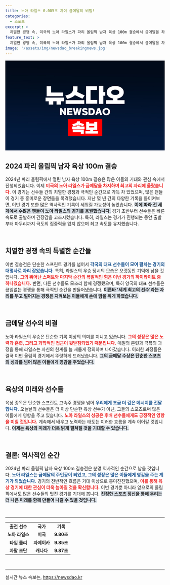 ```yaml
---
title: 노아 라일스 0.005초 차이 금메달의 비밀!
categories:
  - 스포츠
excerpt: >
  치열한 경쟁 속, 미국의 노아 라일스가 파리 올림픽 남자 육상 100m 결승에서 금메달을 차지했습니다! 영상으로 확인해보세요!
feature_text: >
  치열한 경쟁 속, 미국의 노아 라일스가 파리 올림픽 남자 육상 100m 결승에서 금메달을 차지했습니다! 영상으로 확인해보세요!
image: '/assets/img/newsdao_breakingnews.jpg'
---
```


<p><img src="/assets/img/newsdao_breakingnews.jpg" alt="cryptoinkorea 속보" /></p>

<h2 data-ke-size="size26">2024 파리 올림픽 남자 육상 100m 결승</h2>

<p data-ke-size="size16">2024년 파리 올림픽에서 열린 남자 육상 100m 결승은 많은 이들의 기대와 관심 속에서 진행되었습니다. 이제 <b><span style="color: #ee2323;">미국의 노아 라일스가 금메달을 차지하며 최고의 자리에 올랐습니다.</span></b> 이 경기는 선수들 간의 치열한 경쟁과 극적인 순간으로 가득 차 있었으며, 많은 팬들이 경기 중 흥미로운 장면들을 목격했습니다. 지난 몇 년 간의 다양한 기록을 돌이켜보면, 이번 경기 또한 많은 역사적인 기록이 세워질 가능성이 높았습니다. <b><span style="background-color: #21538527;">이에 따라 전 세계에서 수많은 팬들이 노아 라일스의 경기를 응원했습니다.</span></b> 경기 초반부터 선수들은 빠른 속도로 출발하며 긴장감을 고조시켰습니다. 특히, 라일스는 경기가 진행되는 동안 출발부터 마무리까지 극도의 집중력을 잃지 않으며 최고 속도를 유지했습니다. </p>

<p data-ke-size="size16">&nbsp;</p>

<h2 data-ke-size="size26">치열한 경쟁 속의 특별한 순간들</h2>

<p data-ke-size="size16">이번 결승전은 단순한 스프린트 경기를 넘어서 <b><span style="color: #1a5490;">각국의 대표 선수들이 모여 펼치는 경기의 대명사로 자리 잡았습니다.</span></b> 특히, 라일스의 우승 당시의 모습은 오랫동안 기억에 남을 것입니다. <b><span style="color: #ee2323;">그의 뛰어난 스퍼트와 마지막 순간의 폭발적인 힘은 이번 경기의 하이라이트 중 하나였습니다.</span></b> 반면, 다른 선수들도 모조리 함께 경쟁했으며, 특히 양국의 대표 선수들은 끊임없는 경쟁을 통해 극적인 순간을 만들어냈습니다. <b><span style="background-color: #21538527;">이른바 '세계 최고의 선수'라는 자리를 두고 벌어지는 경쟁은 지켜보는 이들에게 손에 땀을 쥐게 하였습니다.</span></b></p>

<p data-ke-size="size16">&nbsp;</p>

<h2 data-ke-size="size26">금메달 선수의 비결</h2>

<p data-ke-size="size16">노아 라일스의 우승은 단순한 기록 이상의 의미를 지니고 있습니다. <b><span style="color: #ee2323;">그의 성장은 많은 노력과 훈련, 그리고 과학적인 접근이 뒷받침되었기 때문입니다.</span></b> 매일의 훈련과 극복의 과정을 통해 라일스는 자신의 한계를 늘 새롭게 정의하며 나아갔습니다. 이러한 과정들은 결국 이번 올림픽 경기에서 뚜렷하게 드러났습니다. <b><span style="background-color: #21538527;">그의 금메달 수상은 단순한 스포츠의 성과를 넘어 많은 이들에게 영감을 주었습니다.</span></b></p>

<p data-ke-size="size16">&nbsp;</p>

<h2 data-ke-size="size26">육상의 미래와 선수들</h2>

<p data-ke-size="size16">육상 종목은 단순한 스프린트 고속주 경쟁을 넘어 <b><span style="color: #1a5490;">우리에게 조금 더 깊은 메시지를 전달합니다.</span></b> 오늘날의 선수들은 더 이상 단순한 육상 선수가 아닌, 그들의 스포츠로써 많은 이들에게 영향을 주고 있습니다. <b><span style="color: #ee2323;">노아 라일스의 성공은 후배 선수들에게도 긍정적인 영향을 미칠 것입니다.</span></b> 계속해서 배우고 노력하는 태도는 이러한 흐름을 계속 이어갈 것입니다. <b><span style="background-color: #21538527;">이제는 육상의 미래가 더욱 밝게 펼쳐질 것을 기대할 수 있습니다.</span></b></p>

<p data-ke-size="size16">&nbsp;</p>

<h2 data-ke-size="size26">결론: 역사적인 순간</h2>

<p data-ke-size="size16">2024년 파리 올림픽 남자 육상 100m 결승전은 분명 역사적인 순간으로 남을 것입니다. <b><span style="color: #1a5490;">노아 라일스는 금메달의 주인공이 되었고, 그의 성장은 많은 이들에게 영감을 주는 계기가 되었습니다.</span></b> 경기의 전반적인 흐름은 기대 이상으로 흥미진진했으며, <b><span style="color: #ee2323;">이를 통해 육상 경기에 대한 관심이 더욱 높아질 것을 확신합니다.</span></b> 이번 경기뿐 아니라 앞으로의 올림픽에서도 많은 선수들의 멋진 경기를 기대해 봅니다. <b><span style="background-color: #21538527;">진정한 스포츠 정신을 통해 우리는 더 나은 미래를 함께 만들어 나갈 수 있을 것입니다.</span></b></p>

<p data-ke-size="size16">&nbsp;</p>

<hr />

<table style="width: 100%;">
    <tr>
        <td style="text-align: center; height: 17px;"><b>출전 선수</b></td>
        <td style="text-align: center; height: 17px;"><b>국가</b></td>
        <td style="text-align: center; height: 17px;"><b>기록</b></td>
    </tr>
    <tr>
        <td style="text-align: center; height: 17px;"><b>노아 라일스</b></td>
        <td style="text-align: center; height: 17px;"><b>미국</b></td>
        <td style="text-align: center; height: 17px;"><b>9.80초</b></td>
    </tr>
    <tr>
        <td style="text-align: center; height: 17px;"><b>타임 룰리</b></td>
        <td style="text-align: center; height: 17px;"><b>자메이카</b></td>
        <td style="text-align: center; height: 17px;"><b>9.85초</b></td>
    </tr>
    <tr>
        <td style="text-align: center; height: 17px;"><b>자말 조단</b></td>
        <td style="text-align: center; height: 17px;"><b>캐나다</b></td>
        <td style="text-align: center; height: 17px;"><b>9.87초</b></td>
    </tr>
</table>

<p data-ke-size="size16">&nbsp;</p>

<hr />
실시간 뉴스 속보는, <a href="https://newsdao.kr" rel="dofollow">https://newsdao.kr</a>


